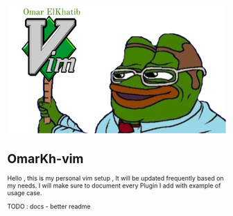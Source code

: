 ![log](images/logo.png)
# OmarKh-vim
Hello , this is my personal vim setup , It will be updated frequently based on my needs.
I will make sure to document every Plugin I add with example of usage case.

TODO : docs - better readme
